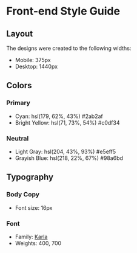 # Front-end Style Guide

## Layout

The designs were created to the following widths:

- Mobile: 375px
- Desktop: 1440px

## Colors

### Primary

- Cyan: hsl(179, 62%, 43%)  	#2ab2af
- Bright Yellow: hsl(71, 73%, 54%)  	#c0df34

### Neutral

- Light Gray: hsl(204, 43%, 93%)    #e5eff5
- Grayish Blue: hsl(218, 22%, 67%)  	#98a6bd

## Typography

### Body Copy

- Font size: 16px

### Font

- Family: [Karla](https://fonts.google.com/specimen/Karla)
- Weights: 400, 700